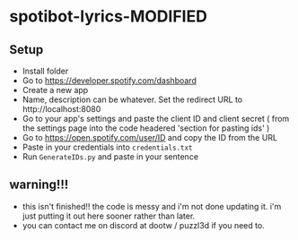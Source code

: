 # spotibot-lyrics-MODIFIED

## Setup
- Install folder
- Go to https://developer.spotify.com/dashboard
- Create a new app
- Name, description can be whatever. Set the redirect URL to http://localhost:8080
- Go to your app's settings and paste the client ID and client secret ( from the settings page into the code headered 'section for pasting ids' )
- Go to https://open.spotify.com/user/ID and copy the ID from the URL
- Paste in your credentials into `credentials.txt`
- Run `GenerateIDs.py` and paste in your sentence

## warning!!!
- this isn't finished!! the code is messy and i'm not done updating it. i'm just putting it out here sooner rather than later.
- you can contact me on discord at dootw / puzzl3d if you need to.
